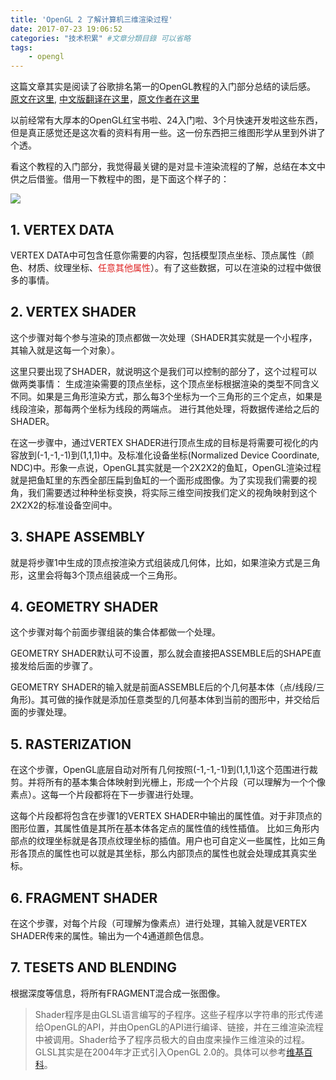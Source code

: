 ```yaml
---
title: 'OpenGL 2 了解计算机三维渲染过程'
date: 2017-07-23 19:06:52
categories: "技术积累" #文章分類目錄 可以省略
tags:
    - opengl
---
```


这篇文章其实是阅读了谷歌排名第一的OpenGL教程的入门部分总结的读后感。
[原文在这里][1], [中文版翻译在这里][2]，[原文作者在这里][3]

[1]: https://learnopengl.com/
[2]: https://learnopengl-cn.github.io/
[3]: https://www.patreon.com/learnopengl

以前经常有大厚本的OpenGL红宝书啦、24入门啦、3个月快速开发啦这些东西，但是真正感觉还是这次看的资料有用一些。这一份东西把三维图形学从里到外讲了个透。

看这个教程的入门部分，我觉得最关键的是对显卡渲染流程的了解，总结在本文中供之后借鉴。借用一下教程中的图，是下面这个样子的：


![](http://7yusyv.com1.z0.glb.clouddn.com/2017-07/pipeline.png)

## 1. VERTEX DATA

VERTEX DATA中可包含任意你需要的内容，包括模型顶点坐标、顶点属性（颜色、材质、纹理坐标、<span style="color:#de2020">任意其他属性</span>）。有了这些数据，可以在渲染的过程中做很多的事情。

## 2. VERTEX SHADER

这个步骤对每个参与渲染的顶点都做一次处理（SHADER其实就是一个小程序，其输入就是这每一个对象）。

这里只要出现了SHADER，就说明这个是我们可以控制的部分了，这个过程可以做两类事情：
    生成渲染需要的顶点坐标，这个顶点坐标根据渲染的类型不同含义不同。如果是三角形渲染方式，那么每3个坐标为一个三角形的三个定点，如果是线段渲染，那每两个坐标为线段的两端点。
    进行其他处理，将数据传递给之后的SHADER。

在这一步骤中，通过VERTEX SHADER进行顶点生成的目标是将需要可视化的内容放到(-1,-1,-1)到(1,1,1)中。及标准化设备坐标(Normalized Device Coordinate, NDC)中。形象一点说，OpenGL其实就是一个2X2X2的鱼缸，OpenGL渲染过程就是把鱼缸里的东西全部压扁到鱼缸的一个面形成图像。为了实现我们需要的视角，我们需要透过种种坐标变换，将实际三维空间按我们定义的视角映射到这个2X2X2的标准设备空间中。

## 3. SHAPE ASSEMBLY

就是将步骤1中生成的顶点按渲染方式组装成几何体，比如，如果渲染方式是三角形，这里会将每3个顶点组装成一个三角形。

## 4. GEOMETRY SHADER

这个步骤对每个前面步骤组装的集合体都做一个处理。

GEOMETRY SHADER默认可不设置，那么就会直接把ASSEMBLE后的SHAPE直接发给后面的步骤了。

GEOMETRY SHADER的输入就是前面ASSEMBLE后的个几何基本体（点/线段/三角形)。其可做的操作就是添加任意类型的几何基本体到当前的图形中，并交给后面的步骤处理。

## 5. RASTERIZATION

在这个步骤，OpenGL底层自动对所有几何按照(-1,-1,-1)到(1,1,1)这个范围进行裁剪。并将所有的基本集合体映射到光栅上，形成一个个片段（可以理解为一个个像素点）。这每一个片段都将在下一步骤进行处理。

这每个片段都将包含在步骤1的VERTEX SHADER中输出的属性值。对于非顶点的图形位置，其属性值是其所在基本体各定点的属性值的线性插值。
比如三角形内部点的纹理坐标就是各顶点纹理坐标的插值。用户也可自定义一些属性，比如三角形各顶点的属性也可以就是其坐标，那么内部顶点的属性也就会处理成其真实坐标。

## 6. FRAGMENT SHADER

在这个步骤，对每个片段（可理解为像素点）进行处理，其输入就是VERTEX SHADER传来的属性。输出为一个4通道颜色信息。

## 7. TESETS AND BLENDING

根据深度等信息，将所有FRAGMENT混合成一张图像。

>Shader程序是由GLSL语言编写的子程序。这些子程序以字符串的形式传递给OpenGL的API，并由OpenGL的API进行编译、链接，并在三维渲染流程中被调用。Shader给予了程序员极大的自由度来操作三维渲染的过程。GLSL其实是在2004年才正式引入OpenGL 2.0的。具体可以参考[维基百科][4]。

[4]: https://en.wikipedia.org/wiki/OpenGL_Shading_Language
